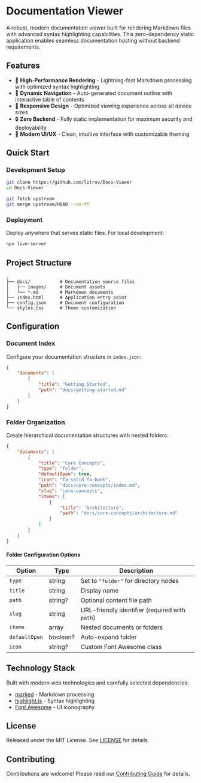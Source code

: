 # Documentation Viewer

A robust, modern documentation viewer built for rendering Markdown files with advanced syntax highlighting capabilities. This zero-dependency static application enables seamless documentation hosting without backend requirements.

## Features

- 🚀 **High-Performance Rendering** - Lightning-fast Markdown processing with optimized syntax highlighting
- 📑 **Dynamic Navigation** - Auto-generated document outline with interactive table of contents
- 📱 **Responsive Design** - Optimized viewing experience across all device sizes
- 🔒 **Zero Backend** - Fully static implementation for maximum security and deployability
- 🎨 **Modern UI/UX** - Clean, intuitive interface with customizable theming

## Quick Start

### Development Setup

```sh
git clone https://github.com/litruv/Docs-Viewer
cd Docs-Viewer

git fetch upstream
git merge upstream/HEAD --no-ff
```

### Deployment

Deploy anywhere that serves static files. For local development:

```sh
npx live-server
```

## Project Structure

```
.
├── docs/           # Documentation source files
│   ├── images/     # Document assets
│   └── *.md        # Markdown documents
├── index.html      # Application entry point
├── config.json     # Document configuration
└── styles.css      # Theme customization
```

## Configuration

### Document Index

Configure your documentation structure in `index.json`:

```json
{
    "documents": [
        {
            "title": "Getting Started",
            "path": "docs/getting-started.md"
        }
    ]
}
```

### Folder Organization

Create hierarchical documentation structures with nested folders:

```json
{
    "documents": [
        {
            "title": "Core Concepts",
            "type": "folder",
            "defaultOpen": true,
            "icon": "fa-solid fa-book",
            "path": "docs/core-concepts/index.md",
            "slug": "core-concepts",
            "items": [
                {
                    "title": "Architecture",
                    "path": "docs/core-concepts/architecture.md"
                }
            ]
        }
    ]
}
```

#### Folder Configuration Options

| Option | Type | Description |
|--------|------|-------------|
| `type` | string | Set to `"folder"` for directory nodes |
| `title` | string | Display name |
| `path` | string? | Optional content file path |
| `slug` | string | URL-friendly identifier (required with `path`) |
| `items` | array | Nested documents or folders |
| `defaultOpen` | boolean? | Auto-expand folder |
| `icon` | string? | Custom Font Awesome class |

## Technology Stack

Built with modern web technologies and carefully selected dependencies:

- [marked](https://github.com/markedjs/marked) - Markdown processing
- [highlight.js](https://highlightjs.org/) - Syntax highlighting
- [Font Awesome](https://fontawesome.com/) - UI iconography

## License

Released under the MIT License. See [LICENSE](LICENSE) for details.

## Contributing

Contributions are welcome! Please read our [Contributing Guide](CONTRIBUTING.md) for details.